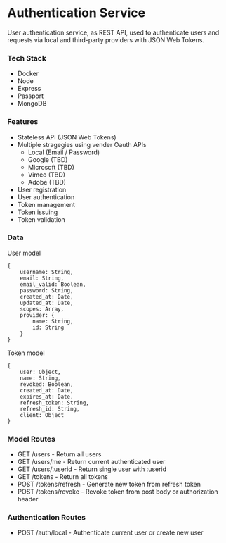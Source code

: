# Authentication Service
User authentication service, as REST API, used to authenticate users and requests via local and third-party providers with JSON Web Tokens.

### Tech Stack
- Docker
- Node
- Express
- Passport
- MongoDB

### Features
- Stateless API (JSON Web Tokens)
- Multiple stragegies using vender Oauth APIs
	- Local (Email / Password)
	- Google (TBD)
	- Microsoft (TBD)
	- Vimeo (TBD)
	- Adobe (TBD)
- User registration
- User authentication
- Token management
- Token issuing
- Token validation

### Data
User model
```JS
{
	username: String,
    email: String,
    email_valid: Boolean,
    password: String,
    created_at: Date,
    updated_at: Date,
    scopes: Array,
    provider: {
    	name: String,
    	id: String
    }
}
```
Token model
```JS
{
    user: Object,
    name: String,
    revoked: Boolean,
    created_at: Date,
    expires_at: Date,
	refresh_token: String,
	refresh_id: String,
	client: Object
}
```

### Model Routes
- GET /users - Return all users
- GET /users/me - Return current authenticated user
- GET /users/:userid - Return single user with :userid
- GET /tokens - Return all tokens
- POST /tokens/refresh - Generate new token from refresh token
- POST /tokens/revoke - Revoke token from post body or authorization header

### Authentication Routes
- POST /auth/local - Authenticate current user or create new user
